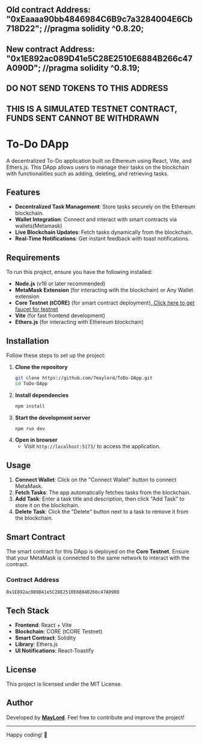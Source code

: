 ## Old contract Address: "0xEaaaa90bb4846984C6B9c7a3284004E6Cb718D22"; //pragma solidity ^0.8.20;
## New contract Address: "0x1E892ac089D41e5C28E2510E6884B266c47A090D"; //pragma solidity ^0.8.19;
## DO NOT SEND TOKENS TO THIS ADDRESS 
## THIS IS A SIMULATED TESTNET CONTRACT, FUNDS SENT CANNOT BE WITHDRAWN

# To-Do DApp

A decentralized To-Do application built on Ethereum using React, Vite, and Ethers.js. This DApp allows users to manage their tasks on the blockchain with functionalities such as adding, deleting, and retrieving tasks.

## Features

- **Decentralized Task Management**: Store tasks securely on the Ethereum blockchain.
- **Wallet Integration**: Connect and interact with smart contracts via wallets(Metamask)
- **Live Blockchain Updates**: Fetch tasks dynamically from the blockchain.
- **Real-Time Notifications**: Get instant feedback with toast notifications.

## Requirements

To run this project, ensure you have the following installed:

- **Node.js** (v16 or later recommended)
- **MetaMask Extension** (for interacting with the blockchain) or Any Wallet extension
- **Core Testnet (tCORE)** (for smart contract deployment),[ Click here to get faucet for testnet](https://scan.test.btcs.network/faucet)
- **Vite** (for fast frontend development)
- **Ethers.js** (for interacting with Ethereum blockchain)

## Installation

Follow these steps to set up the project:

1. **Clone the repository**
   ```sh
   git clone https://github.com/7maylord/ToDo-DApp.git
   cd ToDo-DApp
   ```
2. **Install dependencies**
   ```sh
   npm install
   ```
3. **Start the development server**
   ```sh
   npm run dev
   ```
4. **Open in browser**
   - Visit `http://localhost:5173/` to access the application.

## Usage

1. **Connect Wallet**: Click on the "Connect Wallet" button to connect MetaMask.
2. **Fetch Tasks**: The app automatically fetches tasks from the blockchain.
3. **Add Task**: Enter a task title and description, then click "Add Task" to store it on the blockchain.
4. **Delete Task**: Click the "Delete" button next to a task to remove it from the blockchain.

## Smart Contract

The smart contract for this DApp is deployed on the **Core Testnet**. Ensure that your MetaMask is connected to the same network to interact with the contract.

### Contract Address

```
0x1E892ac089D41e5C28E2510E6884B266c47A090D
```

## Tech Stack

- **Frontend**: React + Vite
- **Blockchain**: CORE (tCORE Testnet)
- **Smart Contract**: Solidity
- **Library**: Ethers.js
- **UI Notifications**: React-Toastify


## License

This project is licensed under the MIT License.

## Author
Developed by **[MayLord](https://github.com/7maylord)**. Feel free to contribute and improve the project!

---

Happy coding! 🚀

